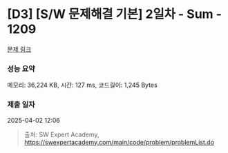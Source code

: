 # [D3] [S/W 문제해결 기본] 2일차 - Sum - 1209 

[문제 링크](https://swexpertacademy.com/main/code/problem/problemDetail.do?contestProbId=AV13_BWKACUCFAYh) 

### 성능 요약

메모리: 36,224 KB, 시간: 127 ms, 코드길이: 1,245 Bytes

### 제출 일자

2025-04-02 12:06



> 출처: SW Expert Academy, https://swexpertacademy.com/main/code/problem/problemList.do